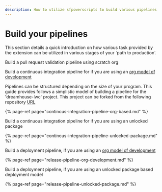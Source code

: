```yaml
---
description: How to utilize sfpowerscripts to build various pipelines
---
```


# Build your pipelines

This section details a quick introduction on how various task provided by the extension can be utilized in various stages of your 'path to production'.

Build a pull request validation pipeline using scratch org

Build a continuous integration pipeline for if you are using an [org model of development](https://trailhead.salesforce.com/en/content/learn/modules/org-development-model) 

Pipelines can be structured depending on the size of your program. This guide provides  follows a simplistic model of building a  pipeline  for the 'dreamhouse-lwc' project. This project can be forked from the following repository [URL ](https://github.com/trailheadapps/dreamhouse-lwc)

{% page-ref page="continous-integration-pipeline-org-based.md" %}

Build a continuous integration pipeline for if you are using an unlocked package

{% page-ref page="continous-integration-pipeline-unlocked-package.md" %}

Build a deployment pipeline, if you are using an [org model of development](https://trailhead.salesforce.com/en/content/learn/modules/org-development-model) 

{% page-ref page="release-pipeline-org-development.md" %}

Build a deployment pipeline, if you are using an unlocked package based deployment model

{% page-ref page="release-pipeline-unlocked-package.md" %}



   




